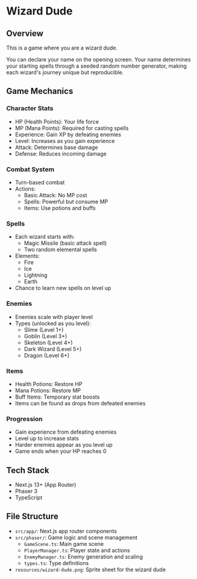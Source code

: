 # Wizard Dude

## Overview

This is a game where you are a wizard dude.

You can declare your name on the opening screen. Your name determines your starting spells through a seeded random number generator, making each wizard's journey unique but reproducible.

## Game Mechanics

### Character Stats

- HP (Health Points): Your life force
- MP (Mana Points): Required for casting spells
- Experience: Gain XP by defeating enemies
- Level: Increases as you gain experience
- Attack: Determines base damage
- Defense: Reduces incoming damage

### Combat System

- Turn-based combat
- Actions:
  - Basic Attack: No MP cost
  - Spells: Powerful but consume MP
  - Items: Use potions and buffs

### Spells

- Each wizard starts with:
  - Magic Missile (basic attack spell)
  - Two random elemental spells
- Elements:
  - Fire
  - Ice
  - Lightning
  - Earth
- Chance to learn new spells on level up

### Enemies

- Enemies scale with player level
- Types (unlocked as you level):
  - Slime (Level 1+)
  - Goblin (Level 3+)
  - Skeleton (Level 4+)
  - Dark Wizard (Level 5+)
  - Dragon (Level 6+)

### Items

- Health Potions: Restore HP
- Mana Potions: Restore MP
- Buff Items: Temporary stat boosts
- Items can be found as drops from defeated enemies

### Progression

- Gain experience from defeating enemies
- Level up to increase stats
- Harder enemies appear as you level up
- Game ends when your HP reaches 0

## Tech Stack

- Next.js 13+ (App Router)
- Phaser 3
- TypeScript

## File Structure

- `src/app/`: Next.js app router components
- `src/phaser/`: Game logic and scene management
  - `GameScene.ts`: Main game scene
  - `PlayerManager.ts`: Player state and actions
  - `EnemyManager.ts`: Enemy generation and scaling
  - `types.ts`: Type definitions
- `resources/wizard-dude.png`: Sprite sheet for the wizard dude
